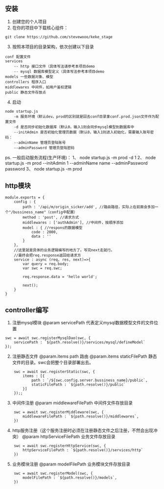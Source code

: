 ## 安装
1. 创建您的个人项目
2. 在你的项目中下载核心组件：
```
git clone https://github.com/stevewooo/keke_stage
```
3. 按照本项目的目录架构，依次创建以下目录
```
conf 配置文件
services
	-- http 接口文件（具体写法请参考本项目demo
	-- mysql 数据库模型定义（具体写法参考本项目demo
models 一些数据对象、模型
controllers 程序入口
middlewares 中间件，如用户鉴权逻辑
public 静态文件存放点
```
4. 启动
```
node startup.js
	-m 服务环境（默认dev。prod的区别就是回去conf目录拿conf.prod.json文件作为配置文件
	-d 是否同步初始化数据库（默认0，输入1则会同步mysql模型到数据库中
	--initAdmin 是否初始化管理员数据（默认0，输入1则进入初始化，需要输入账号密码：
	--adminName 管理员登陆账号
	--adminPassword 管理员登陆密码
```
ps. 一般启动服务流程(生产环境)：
	1、 node startup.js -m prod -d 1
	2、 node startup.js -m prod --initAdmin 1 --adminName name --adminPassword password
	3、 node startup.js -m prod

## http模块
```
module.exports = {
	config : {
		path : '/api/m/origin_sicker/add', //路由路径，实际上在前面会多加一个"/bussiness_name"（config中配置）
		method : 'post', //请求方式
		middlewares : ['authAdmin'], //中间件，按顺序添加
		model : { //respons的数据模型
			code : 2000,
			data : ''
		}
	},
	//这里就是具体的业务逻辑编写的地方了。写完next走就行。
	//最终会把req.response返回给请求方
	service : async (req, res, next)=>{
		var query = req.body;
		var swc = req.swc;

		req.response.data = 'hello world';

		next();
	}
}
```

## controller编写
1. 注册mysql模块
@param servicePath 代表定义mysql数据模型文件的文件位置
```
swc = await swc.registerMysqlDao(swc, {
	servicePath : `${path.resolve()}/services/mysql/defineModel`
});
```

2. 注册静态文件
@param.items path 路由
@param.items staticFilePath 静态文件的目录。swc会把整个目录部署出去。
```
	swc = await swc.registerStatic(swc, {
		items : [{
			path : `/${swc.config.server.bussiness_name}/public`,
			staticFilePath : `${path.resolve()}/public`
		}]
	});;
```

3. 中间件注册
@param middlewareFilePath 中间件文件存放目录
```
	swc = await swc.registerMiddleware(swc, {
		middlewareFilePath : `${path.resolve()}/middlewares`,
	})
```

4. http服务注册（这个服务注册时必须在注册静态文件之后注册，不然会出现冲突）
@param httpServiceFilePath 业务文件存放目录
```
	swc = await swc.registerHttpService(swc, {
		httpServiceFilePath : `${path.resolve()}/services/http`
	})
```

5. 业务模块注册
@param modelFilePath 业务模块文件存放目录
```
	swc = await swc.registerModel(swc, {
		modelFilePath : `${path.resolve()}/models`,
	})
```